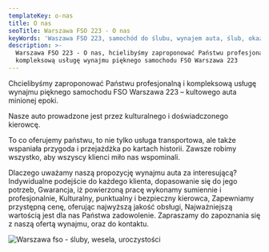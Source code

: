 ```yaml
---
templateKey: o-nas
title: O nas
seoTitle: Warszawa FSO 223 - O nas
keyWords: 'Waszawa FSO 223, samochód do ślubu, wynajem auta, ślub, okazje'
description: >-
  Warszawa FSO 223 - O nas, hcielibyśmy zaproponować Państwu profesjonalną i
  kompleksową usługę wynajmu pięknego samochodu FSO Warszawa 223
---
```

Chcielibyśmy zaproponować Państwu profesjonalną i kompleksową usługę wynajmu pięknego samochodu FSO Warszawa 223 – kultowego auta minionej epoki.

Nasze auto prowadzone jest przez kulturalnego i doświadczonego kierowcę.

To co oferujemy państwu, to nie tylko usługa transportowa, ale także wspaniała przygoda i przejażdżka po kartach historii.
Zawsze robimy wszystko, aby wszyscy klienci miło nas wspominali.

Dlaczego uważamy naszą propozycję wynajmu auta za interesującą?
Indywidualne podejście do każdego klienta, dopasowanie się do jego potrzeb,
Gwarancja, iż powierzoną pracę wykonamy sumiennie i profesjonalnie,
Kulturalny, punktualny i bezpieczny kierowca,
Zapewniamy przystępną cenę, oferując najwyższą jakość obsługi,
Najważniejszą wartością jest dla nas Państwa zadowolenie.
Zapraszamy do zapoznania się z naszą ofertą wynajmu, oraz do kontaktu.

![Warszawa fso - śluby, wesela, uroczystości](/img/14560037_1058110784309067_2039211553278975928_o.jpg)
